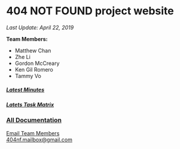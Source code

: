 # 404 NOT FOUND project website
*Last Update: April 22, 2019*

**Team Members:**
- Matthew Chan
- Zhe Li
- Gordon McCreary
- Ken Gil Romero
- Tammy Vo

##### [Latest Minutes](website/documents/Minutes_Week_00.pdf)  
##### [Latets Task Matrix](website/documents/TaskMatrix_Week_00.pdf)  
### [All Documentation](website/Documentation.md)  
  
  
  
  
[Email Team Members](mailto:404nf.mailbox@gmail.com)  
404nf.mailbox@gmail.com
